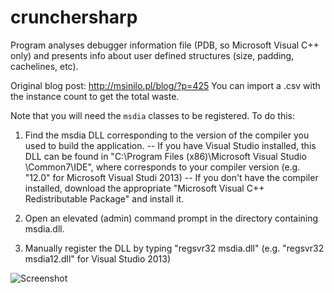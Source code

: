 # crunchersharp
Program analyses debugger information file (PDB, so Microsoft Visual C++ only) and presents info about user defined structures (size, padding, cachelines, etc). 

Original blog post: http://msinilo.pl/blog/?p=425
You can import a .csv with the instance count to get the total waste.

Note that you will need the `msdia` classes to be registered. To do this:

  1) Find the msdia DLL corresponding to the version of the compiler you used to build the application. 
      -- If you have Visual Studio installed, this DLL can be found in "C:\Program Files (x86)\Microsoft Visual Studio <VERSION>\Common7\IDE", where <VERSION> corresponds to your compiler version (e.g. "12.0" for Microsoft Visual Studi 2013)
      -- If you don't have the compiler installed, download the appropriate "Microsoft Visual C++ <VERSION> Redistributable Package" and install it. 
  
  2) Open an elevated (admin) command prompt in the directory containing msdia<VERSION>.dll. 

  3) Manually register the DLL by typing "regsvr32 msdia<VERSION>.dll" (e.g. "regsvr32 msdia12.dll" for Visual Studio 2013)

![Screenshot](http://msinilo.pl/blog2/images/Crunchingbytes_118E2/cruncher.jpg "Example screenshot")
